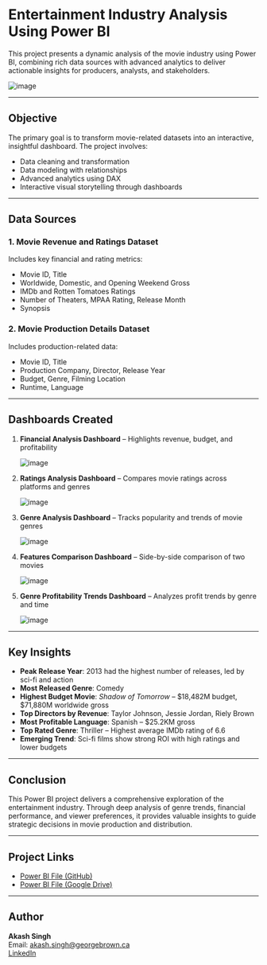 # Entertainment Industry Analysis Using Power BI

This project presents a dynamic analysis of the movie industry using Power BI, combining rich data sources with advanced analytics to deliver actionable insights for producers, analysts, and stakeholders.

![image](https://github.com/user-attachments/assets/edeb8b7f-f27c-4468-b033-fcfd70305bea)

---

## Objective

The primary goal is to transform movie-related datasets into an interactive, insightful dashboard. The project involves:

- Data cleaning and transformation  
- Data modeling with relationships  
- Advanced analytics using DAX  
- Interactive visual storytelling through dashboards  

---

## Data Sources

### 1. Movie Revenue and Ratings Dataset  
Includes key financial and rating metrics:  
- Movie ID, Title  
- Worldwide, Domestic, and Opening Weekend Gross  
- IMDb and Rotten Tomatoes Ratings  
- Number of Theaters, MPAA Rating, Release Month  
- Synopsis  

### 2. Movie Production Details Dataset  
Includes production-related data:  
- Movie ID, Title  
- Production Company, Director, Release Year  
- Budget, Genre, Filming Location  
- Runtime, Language  

---

## Dashboards Created

1. **Financial Analysis Dashboard** – Highlights revenue, budget, and profitability

   ![image](https://github.com/user-attachments/assets/dd72f2a0-f72b-45f1-bbe6-6ca706bb88f6)
  
2. **Ratings Analysis Dashboard** – Compares movie ratings across platforms and genres

   ![image](https://github.com/user-attachments/assets/79c225d8-c115-4181-899d-5923a522859a)
  
3. **Genre Analysis Dashboard** – Tracks popularity and trends of movie genres  

   ![image](https://github.com/user-attachments/assets/fba193ce-05b8-45f2-85ed-e8faf7560fbf)

4. **Features Comparison Dashboard** – Side-by-side comparison of two movies  

   ![image](https://github.com/user-attachments/assets/99d1e8a6-2e66-49bc-86c5-1a3094ffebf9)

5. **Genre Profitability Trends Dashboard** – Analyzes profit trends by genre and time

   ![image](https://github.com/user-attachments/assets/d0ba39bd-e980-43a8-81f5-7a3ebf030839)
 

---

## Key Insights

- **Peak Release Year**: 2013 had the highest number of releases, led by sci-fi and action  
- **Most Released Genre**: Comedy  
- **Highest Budget Movie**: *Shadow of Tomorrow* – $18,482M budget, $71,880M worldwide gross  
- **Top Directors by Revenue**: Taylor Johnson, Jessie Jordan, Riely Brown  
- **Most Profitable Language**: Spanish – $25.2KM gross  
- **Top Rated Genre**: Thriller – Highest average IMDb rating of 6.6  
- **Emerging Trend**: Sci-fi films show strong ROI with high ratings and lower budgets  

---

## Conclusion

This Power BI project delivers a comprehensive exploration of the entertainment industry. Through deep analysis of genre trends, financial performance, and viewer preferences, it provides valuable insights to guide strategic decisions in movie production and distribution.

---

## Project Links

- [Power BI File (GitHub)](https://github.com/Singhakash9/Unveiling-Movie-Industry-Insights-with-Power-BI/blob/main/Akash%20Singh_PowerBI_Project.pbix)  
- [Power BI File (Google Drive)](https://drive.google.com/file/d/1pwYnJsvjVgeXX9_3h4Ai12JpbSB99lyP/view?usp=sharing)

---

## Author

**Akash Singh**  
Email: akash.singh@georgebrown.ca  
[LinkedIn](https://www.linkedin.com/in/akash-singh-979745147)

